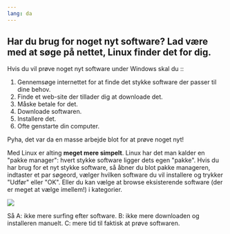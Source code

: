 ```yaml
---
lang: da
---
```





<h2>Har du brug for noget nyt software? Lad være med at søge på nettet, Linux finder det for dig.</h2>

Hvis du vil prøve noget nyt software under Windows skal du ::

<ol>
<li>Gennemsøge internettet for at finde det stykke software der passer til dine behov.</li>
<li>Finde et web-site der tillader dig at downloade det.</li>
<li>Måske betale for det.</li>
<li>Downloade softwaren.</li>
<li>Installere det.</li>
<li>Ofte genstarte din computer.</li>
</ol>

Pyha, det var da en masse arbejde blot for at prøve noget nyt!

Med Linux er alting <b>meget mere simpelt</b>. Linux har det man kalder en "pakke manager": hvert stykke software ligger dets egen "pakke". Hvis du har brug for et nyt stykke software, så åbner du blot pakke manageren, indtaster et par søgeord, vælger hvilken software du vil installere og trykker "Udfør" eller "OK". Eller du kan vælge at browse eksisterende software (der er meget at vælge imellem!) i kategorier.

<img src="Images/synaptic.png" />

Så A: ikke mere surfing efter software. B: ikke mere downloaden og installeren manuelt. C: mere tid til faktisk at prøve softwaren.




